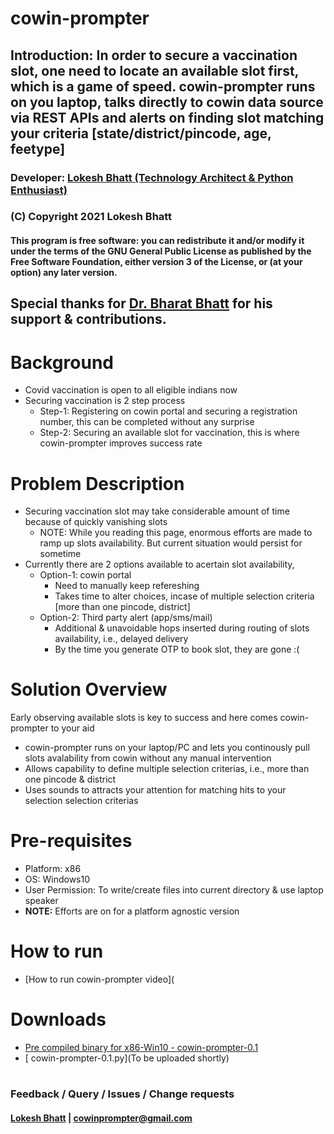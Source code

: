 #
# cowin-prompter
## Introduction: In order to secure a vaccination slot, one need to locate an available slot first, which is a game of speed. cowin-prompter runs on you laptop, talks directly to cowin data source via REST APIs and alerts on finding slot matching your criteria [state/district/pincode, age, feetype]
### Developer: [Lokesh Bhatt (Technology Architect & Python Enthusiast) ](https://www.linkedin.com/in/lokesh-bhatt-796a2ab/)
### (C) Copyright 2021 Lokesh Bhatt
#### This program is free software: you can redistribute it and/or modify it under the terms of the GNU General Public License as published by the Free Software Foundation, either version 3 of the License, or (at your option) any later version.
## Special thanks for [Dr. Bharat Bhatt](https://www.linkedin.com/in/bharat-bhatt-33010748/) for his support & contributions.
# 
#
# Background  
- Covid vaccination is open to all eligible indians now
- Securing vaccination is 2 step process  
   - Step-1: Registering on cowin portal and securing a registration number, this can be completed without any surprise
   - Step-2: Securing an available slot for vaccination, this is where cowin-prompter improves success rate 
#
#
# Problem Description   
- Securing vaccination slot may take considerable amount of time because of quickly vanishing slots  
   - NOTE: While you reading this page, enormous efforts are made to ramp up slots availability. But current situation would persist for sometime
- Currently there are 2 options available to acertain slot availability,  
   - Option-1: cowin portal  
      - Need to manually keep refereshing
      - Takes time to alter choices, incase of multiple selection criteria [more than one pincode, district]
   - Option-2: Third party alert (app/sms/mail)
      - Additional & unavoidable hops inserted during routing of slots availability, i.e., delayed delivery
      - By the time you generate OTP to book slot, they are gone :(  
#
#
# Solution Overview
Early observing available slots is key to success and here comes cowin-prompter to your aid
- cowin-prompter runs on your laptop/PC and lets you continously pull slots avalability from cowin without any manual intervention
- Allows capability to define multiple selection criterias, i.e., more than one pincode & district
- Uses sounds to attracts your attention for matching hits to your selection selection criterias
#
#
# Pre-requisites
- Platform: x86
- OS: Windows10
- User Permission: To write/create files into current directory & use laptop speaker
- **NOTE:** Efforts are on for a platform agnostic version
#
#
# How to run
- [How to run cowin-prompter video](
#
#
# Downloads
 - [Pre compiled binary for x86-Win10 - cowin-prompter-0.1](https://github.com/lokeshbhatt/cowin-prompter/blob/main/cowin-prompter-0.1.exe)
 - [ cowin-prompter-0.1.py](To be uploaded shortly)
#
#
### Feedback / Query / Issues / Change requests
#### [Lokesh Bhatt](https://www.linkedin.com/in/lokesh-bhatt-796a2ab/) | cowinprompter@gmail.com
